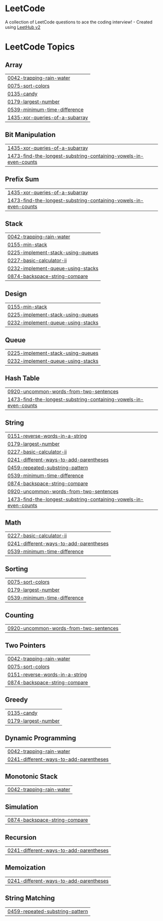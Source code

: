 # LeetCode
A collection of LeetCode questions to ace the coding interview! - Created using [LeetHub v2](https://github.com/arunbhardwaj/LeetHub-2.0)

<!---LeetCode Topics Start-->
# LeetCode Topics
## Array
|  |
| ------- |
| [0042-trapping-rain-water](https://github.com/NivethikaSakthivel/LeetCode/tree/master/0042-trapping-rain-water) |
| [0075-sort-colors](https://github.com/NivethikaSakthivel/LeetCode/tree/master/0075-sort-colors) |
| [0135-candy](https://github.com/NivethikaSakthivel/LeetCode/tree/master/0135-candy) |
| [0179-largest-number](https://github.com/NivethikaSakthivel/LeetCode/tree/master/0179-largest-number) |
| [0539-minimum-time-difference](https://github.com/NivethikaSakthivel/LeetCode/tree/master/0539-minimum-time-difference) |
| [1435-xor-queries-of-a-subarray](https://github.com/NivethikaSakthivel/LeetCode/tree/master/1435-xor-queries-of-a-subarray) |
## Bit Manipulation
|  |
| ------- |
| [1435-xor-queries-of-a-subarray](https://github.com/NivethikaSakthivel/LeetCode/tree/master/1435-xor-queries-of-a-subarray) |
| [1473-find-the-longest-substring-containing-vowels-in-even-counts](https://github.com/NivethikaSakthivel/LeetCode/tree/master/1473-find-the-longest-substring-containing-vowels-in-even-counts) |
## Prefix Sum
|  |
| ------- |
| [1435-xor-queries-of-a-subarray](https://github.com/NivethikaSakthivel/LeetCode/tree/master/1435-xor-queries-of-a-subarray) |
| [1473-find-the-longest-substring-containing-vowels-in-even-counts](https://github.com/NivethikaSakthivel/LeetCode/tree/master/1473-find-the-longest-substring-containing-vowels-in-even-counts) |
## Stack
|  |
| ------- |
| [0042-trapping-rain-water](https://github.com/NivethikaSakthivel/LeetCode/tree/master/0042-trapping-rain-water) |
| [0155-min-stack](https://github.com/NivethikaSakthivel/LeetCode/tree/master/0155-min-stack) |
| [0225-implement-stack-using-queues](https://github.com/NivethikaSakthivel/LeetCode/tree/master/0225-implement-stack-using-queues) |
| [0227-basic-calculator-ii](https://github.com/NivethikaSakthivel/LeetCode/tree/master/0227-basic-calculator-ii) |
| [0232-implement-queue-using-stacks](https://github.com/NivethikaSakthivel/LeetCode/tree/master/0232-implement-queue-using-stacks) |
| [0874-backspace-string-compare](https://github.com/NivethikaSakthivel/LeetCode/tree/master/0874-backspace-string-compare) |
## Design
|  |
| ------- |
| [0155-min-stack](https://github.com/NivethikaSakthivel/LeetCode/tree/master/0155-min-stack) |
| [0225-implement-stack-using-queues](https://github.com/NivethikaSakthivel/LeetCode/tree/master/0225-implement-stack-using-queues) |
| [0232-implement-queue-using-stacks](https://github.com/NivethikaSakthivel/LeetCode/tree/master/0232-implement-queue-using-stacks) |
## Queue
|  |
| ------- |
| [0225-implement-stack-using-queues](https://github.com/NivethikaSakthivel/LeetCode/tree/master/0225-implement-stack-using-queues) |
| [0232-implement-queue-using-stacks](https://github.com/NivethikaSakthivel/LeetCode/tree/master/0232-implement-queue-using-stacks) |
## Hash Table
|  |
| ------- |
| [0920-uncommon-words-from-two-sentences](https://github.com/NivethikaSakthivel/LeetCode/tree/master/0920-uncommon-words-from-two-sentences) |
| [1473-find-the-longest-substring-containing-vowels-in-even-counts](https://github.com/NivethikaSakthivel/LeetCode/tree/master/1473-find-the-longest-substring-containing-vowels-in-even-counts) |
## String
|  |
| ------- |
| [0151-reverse-words-in-a-string](https://github.com/NivethikaSakthivel/LeetCode/tree/master/0151-reverse-words-in-a-string) |
| [0179-largest-number](https://github.com/NivethikaSakthivel/LeetCode/tree/master/0179-largest-number) |
| [0227-basic-calculator-ii](https://github.com/NivethikaSakthivel/LeetCode/tree/master/0227-basic-calculator-ii) |
| [0241-different-ways-to-add-parentheses](https://github.com/NivethikaSakthivel/LeetCode/tree/master/0241-different-ways-to-add-parentheses) |
| [0459-repeated-substring-pattern](https://github.com/NivethikaSakthivel/LeetCode/tree/master/0459-repeated-substring-pattern) |
| [0539-minimum-time-difference](https://github.com/NivethikaSakthivel/LeetCode/tree/master/0539-minimum-time-difference) |
| [0874-backspace-string-compare](https://github.com/NivethikaSakthivel/LeetCode/tree/master/0874-backspace-string-compare) |
| [0920-uncommon-words-from-two-sentences](https://github.com/NivethikaSakthivel/LeetCode/tree/master/0920-uncommon-words-from-two-sentences) |
| [1473-find-the-longest-substring-containing-vowels-in-even-counts](https://github.com/NivethikaSakthivel/LeetCode/tree/master/1473-find-the-longest-substring-containing-vowels-in-even-counts) |
## Math
|  |
| ------- |
| [0227-basic-calculator-ii](https://github.com/NivethikaSakthivel/LeetCode/tree/master/0227-basic-calculator-ii) |
| [0241-different-ways-to-add-parentheses](https://github.com/NivethikaSakthivel/LeetCode/tree/master/0241-different-ways-to-add-parentheses) |
| [0539-minimum-time-difference](https://github.com/NivethikaSakthivel/LeetCode/tree/master/0539-minimum-time-difference) |
## Sorting
|  |
| ------- |
| [0075-sort-colors](https://github.com/NivethikaSakthivel/LeetCode/tree/master/0075-sort-colors) |
| [0179-largest-number](https://github.com/NivethikaSakthivel/LeetCode/tree/master/0179-largest-number) |
| [0539-minimum-time-difference](https://github.com/NivethikaSakthivel/LeetCode/tree/master/0539-minimum-time-difference) |
## Counting
|  |
| ------- |
| [0920-uncommon-words-from-two-sentences](https://github.com/NivethikaSakthivel/LeetCode/tree/master/0920-uncommon-words-from-two-sentences) |
## Two Pointers
|  |
| ------- |
| [0042-trapping-rain-water](https://github.com/NivethikaSakthivel/LeetCode/tree/master/0042-trapping-rain-water) |
| [0075-sort-colors](https://github.com/NivethikaSakthivel/LeetCode/tree/master/0075-sort-colors) |
| [0151-reverse-words-in-a-string](https://github.com/NivethikaSakthivel/LeetCode/tree/master/0151-reverse-words-in-a-string) |
| [0874-backspace-string-compare](https://github.com/NivethikaSakthivel/LeetCode/tree/master/0874-backspace-string-compare) |
## Greedy
|  |
| ------- |
| [0135-candy](https://github.com/NivethikaSakthivel/LeetCode/tree/master/0135-candy) |
| [0179-largest-number](https://github.com/NivethikaSakthivel/LeetCode/tree/master/0179-largest-number) |
## Dynamic Programming
|  |
| ------- |
| [0042-trapping-rain-water](https://github.com/NivethikaSakthivel/LeetCode/tree/master/0042-trapping-rain-water) |
| [0241-different-ways-to-add-parentheses](https://github.com/NivethikaSakthivel/LeetCode/tree/master/0241-different-ways-to-add-parentheses) |
## Monotonic Stack
|  |
| ------- |
| [0042-trapping-rain-water](https://github.com/NivethikaSakthivel/LeetCode/tree/master/0042-trapping-rain-water) |
## Simulation
|  |
| ------- |
| [0874-backspace-string-compare](https://github.com/NivethikaSakthivel/LeetCode/tree/master/0874-backspace-string-compare) |
## Recursion
|  |
| ------- |
| [0241-different-ways-to-add-parentheses](https://github.com/NivethikaSakthivel/LeetCode/tree/master/0241-different-ways-to-add-parentheses) |
## Memoization
|  |
| ------- |
| [0241-different-ways-to-add-parentheses](https://github.com/NivethikaSakthivel/LeetCode/tree/master/0241-different-ways-to-add-parentheses) |
## String Matching
|  |
| ------- |
| [0459-repeated-substring-pattern](https://github.com/NivethikaSakthivel/LeetCode/tree/master/0459-repeated-substring-pattern) |
<!---LeetCode Topics End-->